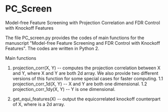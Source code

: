 # PC_Screen
Model-free Feature Screening with Projection Correlation and FDR Control with Knockoff Features

The file PC_screen.py provides the codes of main functions for the manuscript "Model-free Feature Screening and FDR Control with Knockoff Features". The codes are written in Python 2.

Main functions

1. projection_corr(X, Y) -- computes the projection correlation between X and Y, where X and Y are both 2d array. We also provide two different versions of this function for some special cases for faster computing.
1.1 projection_corr_1d(X, Y) --  X and Y are both one dimensional.
1.2 projection_corr_1dy(X, Y) -- Y is one dimensional.

2. get_equi_features(X) -- output the equicorrelated knockoff counterpart of X, where is a 2d array.
